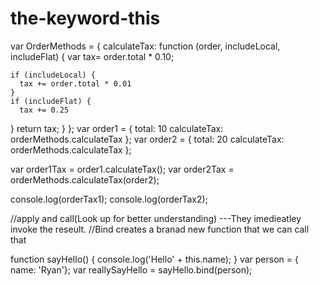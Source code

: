 # the-keyword-this
<!-- creating a method within a object model! -->

var OrderMethods  = {
  calculateTax: function (order, includeLocal, includeFlat) {
    var tax= order.total * 0.10;
    
    if (includeLocal) {
      tax += order.total * 0.01
    }
    if (includeFlat) {
      tax += 0.25
  } 
  return tax;
  }
};
var order1 = {
  total: 10
  calculateTax: orderMethods.calculateTax
};
var order2 = {
  total: 20
  calculateTax: orderMethods.calculateTax
};

var order1Tax = order1.calculateTax();
var order2Tax = orderMethods.calculateTax(order2);

console.log(orderTax1);
console.log(orderTax2);



//apply and call(Look up for better understanding)
---They imedieatley invoke the reseult.
//Bind creates a branad new function that we can call that 

function sayHello() {
  console.log('Hello' + this.name);
}
 var person = { name: 'Ryan'};
 var reallySayHello = sayHello.bind(person);